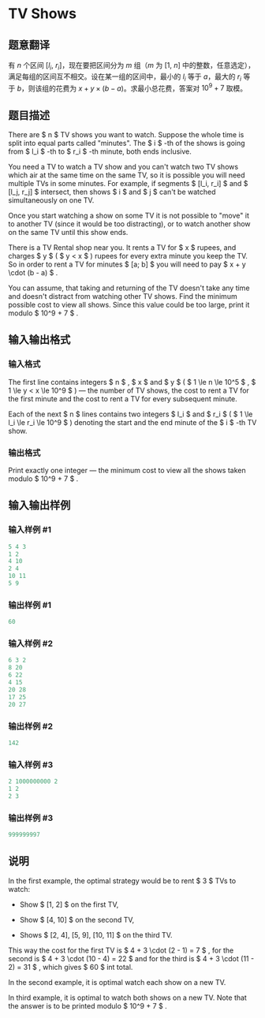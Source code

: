 # TV Shows

## 题意翻译

有 $n$ 个区间 $[l_i,\ r_i]$，现在要把区间分为 $m$ 组（$m$ 为 $[1,\ n]$ 中的整数，任意选定），满足每组的区间互不相交。设在某一组的区间中，最小的 $l_i$ 等于 $a$，最大的 $r_i$ 等于 $b$，则该组的花费为 $x + y \times (b - a)$。求最小总花费，答案对 $10^9 + 7$ 取模。

## 题目描述

There are $ n $ TV shows you want to watch. Suppose the whole time is split into equal parts called "minutes". The $ i $ -th of the shows is going from $ l_i $ -th to $ r_i $ -th minute, both ends inclusive.

You need a TV to watch a TV show and you can't watch two TV shows which air at the same time on the same TV, so it is possible you will need multiple TVs in some minutes. For example, if segments $ [l_i, r_i] $ and $ [l_j, r_j] $ intersect, then shows $ i $ and $ j $ can't be watched simultaneously on one TV.

Once you start watching a show on some TV it is not possible to "move" it to another TV (since it would be too distracting), or to watch another show on the same TV until this show ends.

There is a TV Rental shop near you. It rents a TV for $ x $ rupees, and charges $ y $ ( $ y < x $ ) rupees for every extra minute you keep the TV. So in order to rent a TV for minutes $ [a; b] $ you will need to pay $ x + y \cdot (b - a) $ .

You can assume, that taking and returning of the TV doesn't take any time and doesn't distract from watching other TV shows. Find the minimum possible cost to view all shows. Since this value could be too large, print it modulo $ 10^9 + 7 $ .

## 输入输出格式

### 输入格式

The first line contains integers $ n $ , $ x $ and $ y $ ( $ 1 \le n \le 10^5 $ , $ 1 \le y < x \le 10^9 $ ) — the number of TV shows, the cost to rent a TV for the first minute and the cost to rent a TV for every subsequent minute.

Each of the next $ n $ lines contains two integers $ l_i $ and $ r_i $ ( $ 1 \le l_i \le r_i \le 10^9 $ ) denoting the start and the end minute of the $ i $ -th TV show.

### 输出格式

Print exactly one integer — the minimum cost to view all the shows taken modulo $ 10^9 + 7 $ .

## 输入输出样例

### 输入样例 #1

```cpp
5 4 3
1 2
4 10
2 4
10 11
5 9

```
### 输出样例 #1

```cpp
60
```


### 输入样例 #2

```cpp
6 3 2
8 20
6 22
4 15
20 28
17 25
20 27

```
### 输出样例 #2

```cpp
142
```


### 输入样例 #3

```cpp
2 1000000000 2
1 2
2 3

```
### 输出样例 #3

```cpp
999999997
```


## 说明

In the first example, the optimal strategy would be to rent $ 3 $ TVs to watch:

- Show $ [1, 2] $ on the first TV,

- Show $ [4, 10] $ on the second TV,

- Shows $ [2, 4], [5, 9], [10, 11] $ on the third TV.

This way the cost for the first TV is $ 4 + 3 \cdot (2 - 1) = 7 $ , for the second is $ 4 + 3 \cdot (10 - 4) = 22 $ and for the third is $ 4 + 3 \cdot (11 - 2) = 31 $ , which gives $ 60 $ int total.

In the second example, it is optimal watch each show on a new TV.

In third example, it is optimal to watch both shows on a new TV. Note that the answer is to be printed modulo $ 10^9 + 7 $ .

